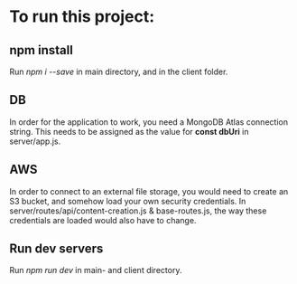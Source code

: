 # To run this project:

## npm install
Run *npm i --save* in main directory, and in the client folder.

## DB
In order for the application to work, you need a MongoDB Atlas connection string.
This needs to be assigned as the value for **const dbUri** in server/app.js.

## AWS
In order to connect to an external file storage, you would need to create an S3 bucket, and somehow load your own security credentials.
In server/routes/api/content-creation.js & base-routes.js, the way these credentials are loaded would also have to change.

## Run dev servers
Run *npm run dev* in main- and client directory.